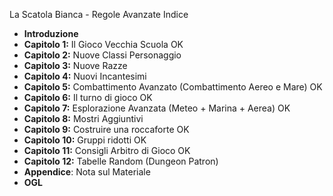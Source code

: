 La Scatola Bianca - Regole Avanzate Indice

- **Introduzione**
-  **Capitolo 1:** Il Gioco Vecchia Scuola OK
-  **Capitolo 2:** Nuove Classi Personaggio
-  **Capitolo 3:** Nuove Razze
-  **Capitolo 4:** Nuovi Incantesimi
-  **Capitolo 5:** Combattimento Avanzato (Combattimento Aereo e Mare) OK
-  **Capitolo 6:** Il turno di gioco OK
-  **Capitolo 7:** Esplorazione Avanzata (Meteo + Marina + Aerea) OK
-  **Capitolo 8:** Mostri Aggiuntivi 
-  **Capitolo 9:**  Costruire una roccaforte OK
-   **Capitolo 10:** Gruppi ridotti OK
-  **Capitolo 11:** Consigli Arbitro di Gioco OK
-  **Capitolo 12:** Tabelle Random (Dungeon Patron)
- **Appendice**: Nota sul Materiale
- **OGL**



